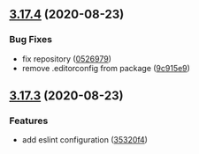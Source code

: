 ## [3.17.4](https://github.com/nlibjs/eslint-config/compare/v3.17.3...v3.17.4) (2020-08-23)


### Bug Fixes

* fix repository ([0526979](https://github.com/nlibjs/eslint-config/commit/05269792d071c03e1afcd2ea3ddc2279eaf7ff23))
* remove .editorconfig from package ([9c915e9](https://github.com/nlibjs/eslint-config/commit/9c915e9215f4163a907ea2745e8c335ad7639982))



## [3.17.3](https://github.com/nlibjs/eslint-config/compare/35320f408ef0f5f2812bb076f85de3c88c36aca2...v3.17.3) (2020-08-23)


### Features

* add eslint configuration ([35320f4](https://github.com/nlibjs/eslint-config/commit/35320f408ef0f5f2812bb076f85de3c88c36aca2))



